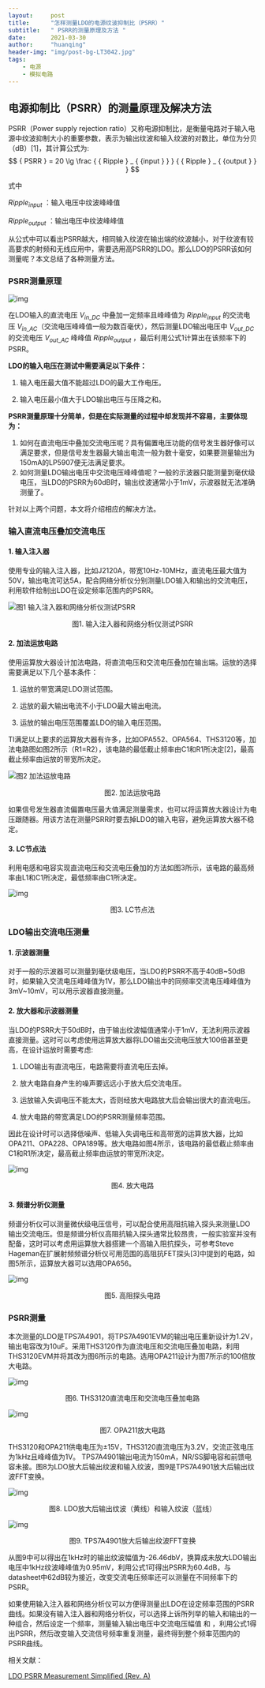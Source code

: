 ```yaml
---
layout:     post
title:      "怎样测量LDO的电源纹波抑制比（PSRR）"
subtitle:   " PSRR的测量原理及方法 "
date:       2021-03-30
author:     "huanqing"
header-img: "img/post-bg-LT3042.jpg"
tags:
    - 电源
    - 模拟电路
---
```


## 电源抑制比（PSRR）的测量原理及解决方法

PSRR（Power supply rejection ratio）又称电源抑制比，是衡量电路对于输入电源中纹波抑制大小的重要参数，表示为输出纹波和输入纹波的对数比，单位为分贝（dB）[1]，其计算公式为: 
$$
{ PSRR } = 20 \lg \frac {  { Ripple } _ {  {input } } } {  { Ripple } _ {  {output } } }
$$

式中

${ Ripple } _ {  {input } }$ ：输入电压中纹波峰峰值

${ Ripple } _ {  {output } }$ ：输出电压中纹波峰峰值

从公式中可以看出PSRR越大，相同输入纹波在输出端的纹波越小，对于纹波有较高要求的射频和无线应用中，需要选用高PSRR的LDO。那么LDO的PSRR该如何测量呢？本文总结了各种测量方法。



### PSRR测量原理

![img](https://gitee.com/hawkingwu/PicGo/raw/master/2018_2D00_02_2D00_28_5F00_134043.png)

在LDO输入的直流电压 ${ V} _ {  {in\_DC} }$ 中叠加一定频率且峰峰值为 ${ Ripple } _ {  {input } }$ 的交流电压 ${ V} _ {  {in\_AC} }$（交流电压峰峰值一般为数百毫伏），然后测量LDO输出电压中 ${ V} _ {  {out\_DC} }$ 的交流电压 ${ V} _ {  {out\_AC} }$ 峰峰值 ${ Ripple } _ {  {output } }$ ，最后利用公式1计算出在该频率下的PSRR。

**LDO的输入电压在测试中需要满足以下条件：**

1. 输入电压最大值不能超过LDO的最大工作电压。

2. 输入电压最小值大于LDO输出电压与压降之和。


**PSRR测量原理十分简单，但是在实际测量的过程中却发现并不容易，主要体现为：**

1. 如何在直流电压中叠加交流电压呢？具有偏置电压功能的信号发生器好像可以满足要求，但是信号发生器最大输出电流一般为数十毫安，如果要测量输出为150mA的LP5907便无法满足要求。
2. 如何测量LDO输出电压中交流电压峰峰值呢？一般的示波器只能测量到毫伏级电压，当LDO的PSRR为60dB时，输出纹波通常小于1mV，示波器就无法准确测量了。

针对以上两个问题，本文将介绍相应的解决方法。



### 输入直流电压叠加交流电压

#### 1. 输入注入器

使用专业的输入注入器，比如J2120A，带宽10Hz-10MHz，直流电压最大值为50V，输出电流可达5A，配合网络分析仪分别测量LDO输入和输出的交流电压，利用软件绘制出LDO在设定频率范围内的PSRR。

![图1 输入注入器和网络分析仪测试PSRR](https://gitee.com/hawkingwu/PicGo/raw/master/2018_2D00_02_2D00_28_5F00_134111.png)

<center> 图1. 输入注入器和网络分析仪测试PSRR </center>



#### 2. 加法运放电路

使用运算放大器设计加法电路，将直流电压和交流电压叠加在输出端。运放的选择需要满足以下几个基本条件：

   1) 运放的带宽满足LDO测试范围。

   2) 运放的最大输出电流不小于LDO最大输出电流。

   3) 运放的输出电压范围覆盖LDO的输入电压范围。

TI满足以上要求的运算放大器有许多，比如OPA552、OPA564、THS3120等，加法电路图如图2所示（R1=R2），该电路的最低截止频率由C1和R1所决定[2]，最高截止频率由运放的带宽所决定。

![图2 加法运放电路](https://gitee.com/hawkingwu/PicGo/raw/master/2018_2D00_02_2D00_28_5F00_134142.png)

<center> 图2. 加法运放电路 </center>

如果信号发生器直流偏置电压最大值满足测量需求，也可以将运算放大器设计为电压跟随器。用该方法在测量PSRR时要去掉LDO的输入电容，避免运算放大器不稳定。



#### 3. LC节点法

利用电感和电容实现直流电压和交流电压叠加的方法如图3所示，该电路的最高频率由L1和C1所决定，最低频率由C1所决定。

![img](https://gitee.com/hawkingwu/PicGo/raw/master/2018_2D00_02_2D00_28_5F00_134157.png)

<center> 图3. LC节点法 </center>



### LDO输出交流电压测量

#### 1. 示波器测量

对于一般的示波器可以测量到毫伏级电压，当LDO的PSRR不高于40dB~50dB时，如果输入交流电压峰峰值为1V，那么LDO输出中的同频率交流电压峰峰值为3mV~10mV，可以用示波器直接测量。

#### 2. 放大器和示波器测量

当LDO的PSRR大于50dB时，由于输出纹波幅值通常小于1mV，无法利用示波器直接测量。这时可以考虑使用运算放大器将LDO输出交流电压放大100倍甚至更高，在设计运放时需要考虑:

   1) LDO输出有直流电压，电路需要将直流电压去掉。

   2) 放大电路自身产生的噪声要远远小于放大后交流电压。

   3) 运放输入失调电压不能太大，否则经放大电路放大后会输出很大的直流电压。

   4) 放大电路的带宽满足LDO的PSRR测量频率范围。

因此在设计时可以选择低噪声、低输入失调电压和高带宽的运算放大器，比如OPA211、OPA228、OPA189等。放大电路如图4所示，该电路的最低截止频率由C1和R1所决定，最高截止频率由运放的带宽所决定。

![img](https://gitee.com/hawkingwu/PicGo/raw/master/2018_2D00_02_2D00_28_5F00_134208.png)

<center> 图4. 放大电路 </center>

#### 3. 频谱分析仪测量

频谱分析仪可以测量微伏级电压信号，可以配合使用高阻抗输入探头来测量LDO输出交流电压。但是频谱分析仪高阻抗输入探头通常比较昂贵，一般实验室并没有配备，这时可以考虑用运算放大器搭建一个高输入阻抗探头，可参考Steve Hageman在扩展射频频谱分析仪可用范围的高阻抗FET探头[3]中提到的电路，如图5所示，运算放大器可以选用OPA656。

![img](https://gitee.com/hawkingwu/PicGo/raw/master/2018_2D00_02_2D00_28_5F00_134232.png)

<center>  图5. 高阻探头电路 </center>



### PSRR测量

本次测量的LDO是TPS7A4901，将TPS7A4901EVM的输出电压重新设计为1.2V，输出电容改为10uF。采用THS3120作为直流电压和交流电压叠加电路，利用THS3120EVM并将其改为图6所示的电路。选用OPA211设计为图7所示的100倍放大电路。

![img](https://gitee.com/hawkingwu/PicGo/raw/master/2018_2D00_02_2D00_28_5F00_134243.png)

<center>  图6. THS3120直流电压和交流电压叠加电路 </center>

![img](https://gitee.com/hawkingwu/PicGo/raw/master/2018_2D00_02_2D00_28_5F00_135453.png)

<center>  图7. OPA211放大电路 </center>

THS3120和OPA211供电电压为±15V，THS3120直流电压为3.2V，交流正弦电压为1kHz且峰峰值为1V。 TPS7A4901输出电流为150mA，NR/SS脚电容和前馈电容未接。图8为LDO放大后输出纹波和输入纹波，图9是TPS7A4901放大后输出纹波FFT变换。

![img](https://gitee.com/hawkingwu/PicGo/raw/master/2018_2D00_02_2D00_28_5F00_134309.png)

<center>  图8. LDO放大后输出纹波（黄线）和输入纹波（蓝线） </center>

![img](https://gitee.com/hawkingwu/PicGo/raw/master/2018_2D00_02_2D00_28_5F00_134320.png)

<center>  图9. TPS7A4901放大后输出纹波FFT变换 </center>

从图9中可以得出在1kHz时的输出纹波幅值为-26.46dbV，换算成未放大LDO输出电压中1kHz纹波峰峰值为0.95mV，利用公式1可得出PSRR为60.4dB，与datasheet中62dB较为接近，改变交流电压频率还可以测量在不同频率下的PSRR。

如果使用输入注入器和网络分析仪可以方便得测量出LDO在设定频率范围的PSRR曲线。如果没有输入注入器和网络分析仪，可以选择上诉所列举的输入和输出的一种组合，然后设定一个频率，测量输入输出电压中交流电压幅值 和 ，利用公式1得出PSRR，然后改变输入交流信号频率重复测量，最终得到整个频率范围内的PSRR曲线。



相关文献：

[LDO PSRR Measurement Simplified (Rev. A)](https://www.ti.com/lit/an/slaa414a/slaa414a.pdf)

